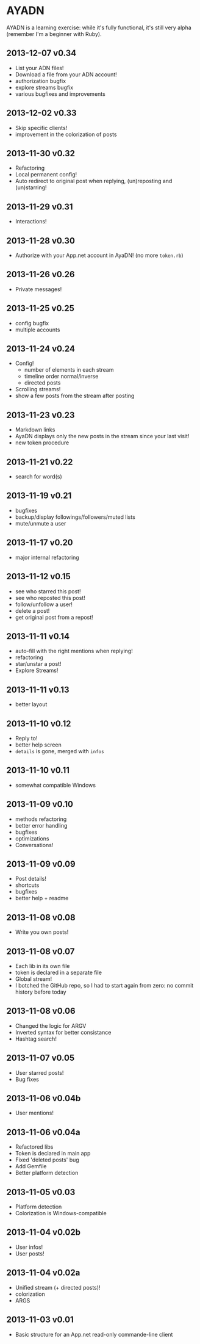 AYADN
=====

AYADN is a learning exercise: while it's fully functional, it's still very alpha (remember I'm a beginner with Ruby).  

## 2013-12-07 v0.34
- List your ADN files!
- Download a file from your ADN account!
- authorization bugfix
- explore streams bugfix
- various bugfixes and improvements

## 2013-12-02 v0.33
- Skip specific clients!
- improvement in the colorization of posts

## 2013-11-30 v0.32
- Refactoring
- Local permanent config!
- Auto redirect to original post when replying, (un)reposting and (un)starring!

## 2013-11-29 v0.31
- Interactions!

## 2013-11-28 v0.30
- Authorize with your App.net account in AyaDN! (no more `token.rb`)

## 2013-11-26 v0.26
- Private messages!

## 2013-11-25 v0.25
- config bugfix
- multiple accounts

## 2013-11-24 v0.24
- Config! 
    - number of elements in each stream
    - timeline order normal/inverse
    - directed posts
- Scrolling streams!
- show a few posts from the stream after posting

## 2013-11-23 v0.23
- Markdown links
- AyaDN displays only the new posts in the stream since your last visit!
- new token procedure

## 2013-11-21 v0.22
- search for word(s) 

## 2013-11-19 v0.21
- bugfixes
- backup/display followings/followers/muted lists
- mute/unmute a user

## 2013-11-17 v0.20
- major internal refactoring

## 2013-11-12 v0.15
- see who starred this post!
- see who reposted this post!
- follow/unfollow a user!
- delete a post!
- get original post from a repost!

## 2013-11-11 v0.14
- auto-fill with the right mentions when replying!
- refactoring
- star/unstar a post!
- Explore Streams!

## 2013-11-11 v0.13
- better layout

## 2013-11-10 v0.12
- Reply to!
- better help screen
- `details` is gone, merged with `infos`

## 2013-11-10 v0.11
- somewhat compatible Windows

## 2013-11-09 v0.10
- methods refactoring
- better error handling
- bugfixes
- optimizations
- Conversations!

## 2013-11-09 v0.09
- Post details!
- shortcuts
- bugfixes
- better help + readme

## 2013-11-08 v0.08
- Write you own posts!

## 2013-11-08 v0.07
- Each lib in its own file
- token is declared in a separate file
- Global stream!
- I botched the GitHub repo, so I had to start again from zero: no commit history before today

## 2013-11-08 v0.06
- Changed the logic for ARGV
- Inverted syntax for better consistance
- Hashtag search!

## 2013-11-07 v0.05
- User starred posts!
- Bug fixes

## 2013-11-06 v0.04b
- User mentions!

## 2013-11-06 v0.04a
- Refactored libs
- Token is declared in main app
- Fixed 'deleted posts' bug
- Add Gemfile
- Better platform detection

## 2013-11-05 v0.03
- Platform detection
- Colorization is Windows-compatible

## 2013-11-04 v0.02b
- User infos!
- User posts!

## 2013-11-04 v0.02a
- Unified stream (+ directed posts)!
- colorization
- ARGS

## 2013-11-03 v0.01
- Basic structure for an App.net read-only commande-line client

